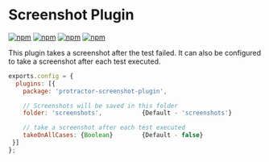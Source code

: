 Screenshot Plugin
=================
[![npm](https://img.shields.io/npm/dm/protractor-screenshot-plugin.svg?style=flat)](https://www.npmjs.com/package/protractor-screenshot-plugin)
[![npm](https://img.shields.io/npm/dt/protractor-screenshot-plugin.svg?style=flat)](https://www.npmjs.com/package/protractor-screenshot-plugin)
[![npm](https://img.shields.io/npm/v/protractor-screenshot-plugin.svg?style=flat)](https://www.npmjs.com/package/protractor-screenshot-plugin)
[![npm](https://img.shields.io/npm/l/protractor-screenshot-plugin.svg?style=flat)](https://www.npmjs.com/package/protractor-screenshot-plugin)

This plugin takes a screenshot after the test failed. It can also be configured to take a screenshot after each test executed.

```js
exports.config = {
  plugins: [{
    package: 'protractor-screenshot-plugin',

    // Screenshots will be saved in this folder
    folder: 'screenshots',           {Default - 'screenshots'}

    // take a screenshot after each test executed
    takeOnAllCases: {Boolean}        {Default - false}
 }]
};

```
